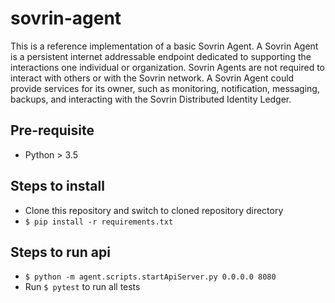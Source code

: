 # sovrin-agent

This is a reference implementation of a basic Sovrin Agent. A Sovrin Agent is
a persistent internet addressable endpoint dedicated to supporting the 
interactions one individual or organization. Sovrin Agents are not required to 
interact with others or with the Sovrin network. A Sovrin Agent could provide 
services for its owner, such as monitoring, notification, messaging, backups, 
and interacting with the Sovrin Distributed Identity Ledger.  

## Pre-requisite
- Python > 3.5

## Steps to install
- Clone this repository and switch to cloned repository directory
- `$ pip install -r requirements.txt`

## Steps to run api
- `$ python -m agent.scripts.startApiServer.py 0.0.0.0 8080`
- Run `$ pytest` to run all tests
